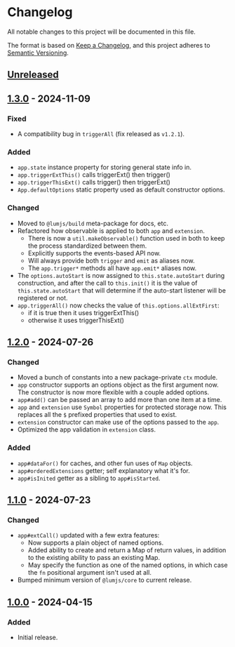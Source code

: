 # Changelog
All notable changes to this project will be documented in this file.

The format is based on [Keep a Changelog](https://keepachangelog.com/en/1.0.0/),
and this project adheres to [Semantic Versioning](https://semver.org/spec/v2.0.0.html).

## [Unreleased]

## [1.3.0] - 2024-11-09
### Fixed
- A compatibility bug in `triggerAll` (fix released as `v1.2.1`).
### Added
- `app.state` instance property for storing general state info in. 
- `app.triggerExtThis()` calls triggerExt() then trigger()
- `app.triggerThisExt()` calls trigger() then triggerExt()
- `App.defaultOptions` static property used as default constructor options.
### Changed
- Moved to `@lumjs/build` meta-package for docs, etc.
- Refactored how observable is applied to both `app` and `extension`.
  - There is now a `util.makeObservable()` function used in both
    to keep the process standardized between them.
  - Explicitly supports the events-based API now.
  - Will always provide both `trigger` and `emit` as aliases now.
  - The `app.trigger*` methods all have `app.emit*` aliases now.
- The `options.autoStart` is now assigned to `this.state.autoStart`
  during construction, and after the call to `this.init()` it is
  the value of `this.state.autoStart` that will determine if the
  auto-start listener will be registered or not.
- `app.triggerAll()` now checks the value of `this.options.allExtFirst`:
  - if it is true then it uses triggerExtThis() 
  - otherwise it uses triggerThisExt()

## [1.2.0] - 2024-07-26
### Changed
- Moved a bunch of constants into a new package-private `ctx` module.
- `app` constructor supports an options object as the first argument now.
  The constructor is now more flexible with a couple added options.
- `app#add()` can be passed an array to add more than one item at a time.
- `app` and `extension` use `Symbol` properties for protected storage now.
  This replaces all the `$` prefixed properties that used to exist.
- `extension` constructor can make use of the options passed to the `app`.
- Optimized the app validation in `extension` class.
### Added
- `app#dataFor()` for caches, and other fun uses of `Map` objects.
- `app#orderedExtensions` getter; self explanatory what it's for.
- `app#isInited` getter as a sibling to `app#isStarted`.


## [1.1.0] - 2024-07-23
### Changed
- `app#extCall()` updated with a few extra features:
  - Now supports a plain object of named options.
  - Added ability to create and return a Map of return values,
    in addition to the existing ability to pass an existing Map.
  - May specify the function as one of the named options, in which case
    the `fn` positional argument isn't used at all.
- Bumped minimum version of `@lumjs/core` to current release.

## [1.0.0] - 2024-04-15
### Added
- Initial release.

[Unreleased]: https://github.com/supernovus/lum.web-app.js/compare/v1.3.0...HEAD
[1.3.0]: https://github.com/supernovus/lum.web-app.js/compare/v1.2.0...v1.3.0
[1.2.0]: https://github.com/supernovus/lum.web-app.js/compare/v1.1.0...v1.2.0
[1.1.0]: https://github.com/supernovus/lum.web-app.js/compare/v1.0.0...v1.1.0
[1.0.0]: https://github.com/supernovus/lum.web-app.js/releases/tag/v1.0.0

